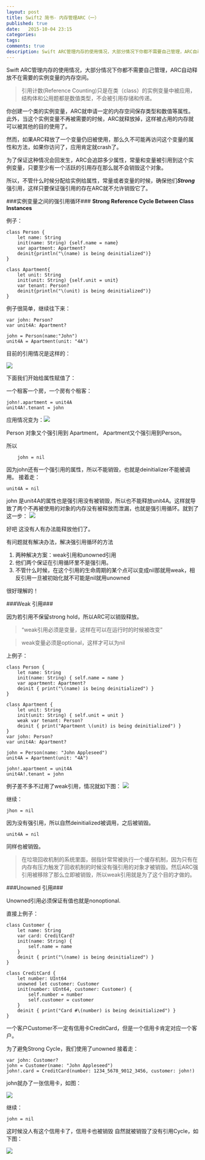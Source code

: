 ```yaml
---
layout: post
title: Swift2 简书- 内存管理ARC（一）
published: true
date:   2015-10-04 23:15
categories:
tags:
comments: true
description: Swift ARC管理内存的使用情况，大部分情况下你都不需要自己管理，ARC自动释放不在需要的实例变量的内存空间。
---
```


Swift ARC管理内存的使用情况，大部分情况下你都不需要自己管理，ARC自动释放不在需要的实例变量的内存空间。

> 引用计数(Reference Counting)只是在类（class）的实例变量中被应用，结构体和公用题都是数值类型，不会被引用存储和传递。


你创建一个类的实例变量，ARC就申请一定的内存空间保存类型和数值等属性。
此外，当这个实例变量不再被需要的时候，ARC就释放掉，这样被占用的内存就可以被其他的目的使用了。

然而，如果ARC释放了一个变量仍旧被使用，那么久不可能再访问这个变量的属性和方法，如果你访问了，应用肯定就crash了。

为了保证这种情况会回发生，ARC会追踪多少属性，常量和变量被引用到这个实例变量，只要至少有一个活跃的引用存在那么就不会销毁这个对象。

所以，不管什么时候分配给实例给属性，常量或者变量的时候，确保他们***Strong***强引用，这样只要保证强引用的存在ARC就不允许销毁它了。


###实例变量之间的强引用循环###
**Strong Reference Cycle Between Class Instances**

例子：

```
class Person {
	let name: String
	init(name: String) {self.name = name}
	var apartment: Apartment?
	deinit{println("\(name) is being deinitialized")}
}
```

```
class Apartment{
	let unit: String
	init(unit: String) {self.unit = unit}
	var tenant: Person?
	deinit{println("\(unit) is being deinitialized")}
}
```

例子很简单，继续往下来：

```
var john: Person?
var unit4A: Apartment?

john = Person(name:"John")
unit4A = Apartment(unit: "4A")
```
目前的引用情况是这样的：

![](https://developer.apple.com/library/ios/documentation/Swift/Conceptual/Swift_Programming_Language/Art/referenceCycle01_2x.png)

下面我们开始给属性赋值了：

一个租客一个房，一个房有个租客：

```
john!.apartment = unit4A
unit4A!.tenant = john

```

应用情况变为：![](https://developer.apple.com/library/ios/documentation/Swift/Conceptual/Swift_Programming_Language/Art/referenceCycle02_2x.png)

Person 对象又个强引用到 Apartment， Apartment又个强引用到Person。

所以
```
	john = nil
```
因为john还有一个强引用的属性，所以不能销毁，也就是deinitializer不能被调用。
接着走：

```
unit4A = nil
``` 
john 是unit4A的属性也是强引用没有被销毁，所以也不能释放unit4A。这样就导致了两个不再被使用的对象的内存没有被释放而泄漏，也就是强引用循环。就到了这一步：
![](https://developer.apple.com/library/ios/documentation/Swift/Conceptual/Swift_Programming_Language/Art/referenceCycle03_2x.png)

好吧 这没有人有办法能释放他们了。

有问题就有解决办法，解决强引用循环的方法

1.  两种解决方案：weak引用和unowned引用
2. 他们两个保证在引用循环里不是强引用。
3. 不管什么时候，在这个引用的生命周期的某个点可以变成nil那就用weak，相反引用一旦被初始化就不可能是nil就用unowned

很好理解的！

###Weak 引用###

因为若引用不保留strong hold，所以ARC可以销毁释放。

> “weak引用必须是变量，这样在可以在运行时的时候被改变”

> weak变量必须是optional，这样才可以为nil

上例子：

```
class Person {
    let name: String
    init(name: String) { self.name = name }
    var apartment: Apartment?
    deinit { print("\(name) is being deinitialized") }
}
 
class Apartment {
    let unit: String
    init(unit: String) { self.unit = unit }
    weak var tenant: Person?
    deinit { print("Apartment \(unit) is being deinitialized") }
}
var john: Person?
var unit4A: Apartment?
 
john = Person(name: "John Appleseed")
unit4A = Apartment(unit: "4A")
 
john!.apartment = unit4A
unit4A!.tenant = john

```

例子差不多不过用了weak引用，情况就如下图：
![](https://developer.apple.com/library/ios/documentation/Swift/Conceptual/Swift_Programming_Language/Art/weakReference01_2x.png)

继续：
```
jhon = nil
```
因为没有强引用，所以自然deinitialized被调用，之后被销毁。
```
unit4A = nil
```
同样也被销毁。

> 在垃圾回收机制的系统里面，弱指针常常被执行一个缓存机制，因为只有在内存有压力触发了回收机制的时候没有强引用的对象才被销毁。然后ARC强引用被移除了那么立即被销毁，所以weak引用就是为了这个目的才做的。


###Unowned 引用###

Unowned引用必须保证有值也就是nonoptional.

直接上例子：

```
class Customer {
    let name: String
    var card: CreditCard?
    init(name: String) {
        self.name = name
    }
    deinit { print("\(name) is being deinitialized") }
}
 
class CreditCard {
    let number: UInt64
    unowned let customer: Customer
    init(number: UInt64, customer: Customer) {
        self.number = number
        self.customer = customer
    }
    deinit { print("Card #\(number) is being deinitialized") }
}

```

一个客户Customer不一定有信用卡CreditCard，但是一个信用卡肯定对应一个客户。

为了避免Strong Cycle，我们使用了unowned
接着走：

```
var john: Customer?
john = Customer(name: "John Appleseed")
john!.card = CreditCard(number: 1234_5678_9012_3456, customer: john!)
```
john就办了一张信用卡，如图：

![](https://developer.apple.com/library/ios/documentation/Swift/Conceptual/Swift_Programming_Language/Art/unownedReference01_2x.png)

继续：

```
john = nil
```
这时候没人有这个信用卡了，信用卡也被销毁
自然就被销毁了没有引用Cycle，如下图：

![](https://developer.apple.com/library/ios/documentation/Swift/Conceptual/Swift_Programming_Language/Art/unownedReference02_2x.png)

